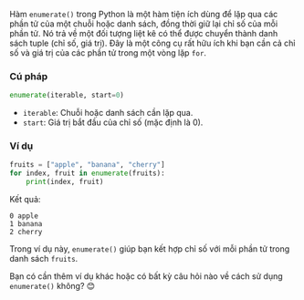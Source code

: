 Hàm `enumerate()` trong Python là một hàm tiện ích dùng để lặp qua các phần tử của một chuỗi hoặc danh sách, đồng thời giữ lại chỉ số của mỗi phần tử. Nó trả về một đối tượng liệt kê có thể được chuyển thành danh sách tuple (chỉ số, giá trị). Đây là một công cụ rất hữu ích khi bạn cần cả chỉ số và giá trị của các phần tử trong một vòng lặp `for`.

### Cú pháp
```python
enumerate(iterable, start=0)
```
- `iterable`: Chuỗi hoặc danh sách cần lặp qua.
- `start`: Giá trị bắt đầu của chỉ số (mặc định là 0).

### Ví dụ
```python
fruits = ["apple", "banana", "cherry"]
for index, fruit in enumerate(fruits):
    print(index, fruit)
```
Kết quả:
```
0 apple
1 banana
2 cherry
```

Trong ví dụ này, `enumerate()` giúp bạn kết hợp chỉ số với mỗi phần tử trong danh sách `fruits`.

Bạn có cần thêm ví dụ khác hoặc có bất kỳ câu hỏi nào về cách sử dụng `enumerate()` không? 😊
